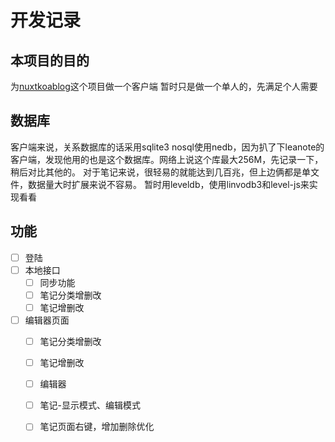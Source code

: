 # 开发记录

## 本项目的目的
为[nuxtkoablog](https://github.com/carlleton/nuxtkoablog)这个项目做一个客户端
暂时只是做一个单人的，先满足个人需要

## 数据库
客户端来说，关系数据库的话采用sqlite3
nosql使用nedb，因为扒了下leanote的客户端，发现他用的也是这个数据库。网络上说这个库最大256M，先记录一下，稍后对比其他的。
对于笔记来说，很轻易的就能达到几百兆，但上边俩都是单文件，数据量大时扩展来说不容易。
暂时用leveldb，使用linvodb3和level-js来实现看看

## 功能
- [ ] 登陆
- [ ] 本地接口
	- [ ] 同步功能
	- [ ] 笔记分类增删改
	- [ ] 笔记增删改
- [ ] 编辑器页面
	- [ ] 笔记分类增删改
	- [ ] 笔记增删改
	- [ ] 编辑器
	- [ ] 笔记-显示模式、编辑模式
	- [ ] 笔记页面右键，增加删除优化
	
